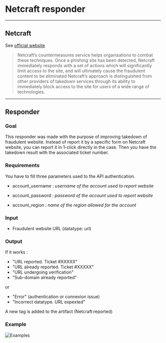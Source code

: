 # Netcraft responder

----
## Netcraft
See [official website](https://www.netcraft.com/cybercrime/phishing-site-takedown/)

> Netcraft’s countermeasures service helps organisations to combat these techniques. Once a phishing site has been detected, Netcraft immediately responds with a set of actions which will significantly limit access to the site, and will ultimately cause the 
fraudulent content to be eliminated 
Netcraft’s approach is distinguished from other providers of takedown services through its ability to immediately block access to the site for users of a wide range of technologies. 

----
## Responder
 

### Goal
This responder was made with the purpose of improving takedown of fraudulent website. 
Instead of report it by a specific form on Netcraft website, you can report it in 1-click directly in the case. Then you have the takedown result with the associated ticket number.

### Requirements
You have to fill three parameters used to the API authentication.

* account_username : *username of the account used to report website*

* account_password : *password of the account used to report website*

* account_region : *name of the region allowed for the account*


### Input

* Fraudulent website URL (datatype: url)

### Output

If it works :

* "URL reported. Ticket #XXXXX"
* "URL already reported. Ticket #XXXXX"
* "URL undergoing verification"
* "Sub-domain already reported"

or

* "Error" (authentication or connexion issue)
* "Incorrect datatype. URL expexted"

A new tag is added to the artifact (Netcraft:reported) 



### Example

![Examples](http://.com "Examples")
